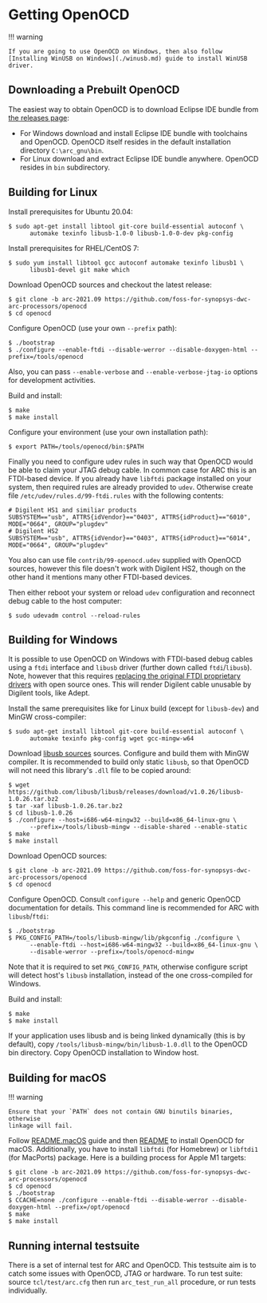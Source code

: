 # Getting OpenOCD

!!! warning

    If you are going to use OpenOCD on Windows, then also follow
    [Installing WinUSB on Windows](./winusb.md) guide to install WinUSB driver.

## Downloading a Prebuilt OpenOCD

The easiest way to obtain OpenOCD is to download Eclipse IDE bundle from
[the releases page](https://github.com/foss-for-synopsys-dwc-arc-processors/toolchain/releases):

* For Windows download and install Eclipse IDE bundle with toolchains and OpenOCD.
  OpenOCD itself resides in the default installation directory `C:\arc_gnu\bin`.
* For Linux download and extract Eclipse IDE bundle anywhere. OpenOCD resides in
  `bin` subdirectory.

## Building for Linux

Install prerequisites for Ubuntu 20.04:

```shell
$ sudo apt-get install libtool git-core build-essential autoconf \
      automake texinfo libusb-1.0-0 libusb-1.0-0-dev pkg-config
```

Install prerequisites for RHEL/CentOS 7:

```shell
$ sudo yum install libtool gcc autoconf automake texinfo libusb1 \
      libusb1-devel git make which
```

Download OpenOCD sources and checkout the latest release:

```shell
$ git clone -b arc-2021.09 https://github.com/foss-for-synopsys-dwc-arc-processors/openocd
$ cd openocd
```

Configure OpenOCD (use your own `--prefix` path):

```shell
$ ./bootstrap
$ ./configure --enable-ftdi --disable-werror --disable-doxygen-html --prefix=/tools/openocd
```

Also, you can pass `--enable-verbose` and `--enable-verbose-jtag-io` options for development activities.

Build and install:

```shell
$ make
$ make install
```

Configure your environment (use your own installation path):

```shell
$ export PATH=/tools/openocd/bin:$PATH
```

Finally you need to configure udev rules in such way that OpenOCD would be able
to claim your JTAG debug cable. In common case for ARC this is an FTDI-based
device. If you already have `libftdi` package installed on your system, then
required rules are already provided to `udev`. Otherwise create file
`/etc/udev/rules.d/99-ftdi.rules` with the following contents:

```text
# Digilent HS1 and similiar products
SUBSYSTEM=="usb", ATTRS{idVendor}=="0403", ATTRS{idProduct}=="6010", MODE="0664", GROUP="plugdev"
# Digilent HS2
SUBSYSTEM=="usb", ATTRS{idVendor}=="0403", ATTRS{idProduct}=="6014", MODE="0664", GROUP="plugdev"
```

You also can use file `contrib/99-openocd.udev` supplied with OpenOCD sources,
however this file doesn't work with Digilent HS2, though on the other hand it
mentions many other FTDI-based devices.

Then either reboot your system or reload `udev` configuration and reconnect debug
cable to the host computer:

```shell
$ sudo udevadm control --reload-rules
```

## Building for Windows

It is possible to use OpenOCD on Windows with FTDI-based debug cables using a
`ftdi` interface and `libusb` driver (further down called `ftdi`/`libusb`). Note,
however that this requires [replacing the original FTDI proprietary drivers](./winusb.md) with
open source ones. This will render Digilent cable unusable by Digilent tools,
like Adept.

Install the same prerequisites like for Linux build (except for `libusb-dev`) and
MinGW cross-compiler:

```shell
$ sudo apt-get install libtool git-core build-essential autoconf \
      automake texinfo pkg-config wget gcc-mingw-w64
```

Download [libusb sources](http://libusb.info) sources. Configure and build them
with MinGW compiler. It is recommended to build only static `libusb`, so that
OpenOCD will not need this library's `.dll` file to be copied around:

```shell
$ wget https://github.com/libusb/libusb/releases/download/v1.0.26/libusb-1.0.26.tar.bz2
$ tar -xaf libusb-1.0.26.tar.bz2
$ cd libusb-1.0.26
$ ./configure --host=i686-w64-mingw32 --build=x86_64-linux-gnu \
      --prefix=/tools/libusb-mingw --disable-shared --enable-static
$ make
$ make install
```

Download OpenOCD sources:

```shell
$ git clone -b arc-2021.09 https://github.com/foss-for-synopsys-dwc-arc-processors/openocd
$ cd openocd
```

Configure OpenOCD. Consult `configure --help` and generic OpenOCD documentation
for details. This command line is recommended for ARC with `libusb`/`ftdi`:

```shell
$ ./bootstrap
$ PKG_CONFIG_PATH=/tools/libusb-mingw/lib/pkgconfig ./configure \
      --enable-ftdi --host=i686-w64-mingw32 --build=x86_64-linux-gnu \
      --disable-werror --prefix=/tools/openocd-mingw
```

Note that it is required to set `PKG_CONFIG_PATH`, otherwise configure script
will detect host's `libusb` installation, instead of the one cross-compiled for
Windows.

Build and install:

```shell
$ make
$ make install
```

If your application uses libusb and is being linked dynamically (this is by
default), copy `/tools/libusb-mingw/bin/libusb-1.0.dll` to the OpenOCD bin
directory. Copy OpenOCD installation to Window host.

## Building for macOS

!!! warning

    Ensure that your `PATH` does not contain GNU binutils binaries, otherwise
    linkage will fail.

Follow [README.macOS](https://github.com/openocd-org/openocd/blob/master/README.macOS)
guide and then [README](https://github.com/openocd-org/openocd/blob/master/README)
to install OpenOCD for macOS. Additionally, you have to install `libftdi`
(for Homebrew) or `libftdi1` (for MacPorts) package. Here is a building process
for Apple M1 targets:

```shell
$ git clone -b arc-2021.09 https://github.com/foss-for-synopsys-dwc-arc-processors/openocd
$ cd openocd
$ ./bootstrap
$ CCACHE=none ./configure --enable-ftdi --disable-werror --disable-doxygen-html --prefix=/opt/openocd
$ make
$ make install
```

## Running internal testsuite

There is a set of internal test for ARC and OpenOCD. This testsuite aim is to
catch some issues with OpenOCD, JTAG or hardware. To run test suite: source
`tcl/test/arc.cfg` then run `arc_test_run_all` procedure, or run tests
individually.
